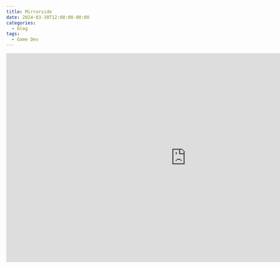 ```yaml
---
title: Mirrorside
date: 2024-03-30T12:00:00-00:00
categories:
  - blog
tags:
  - Game Dev
---
```


<iframe frameborder="0" src="https://itch.io/embed-upload/9859993?color=a59fff" allowfullscreen="" width="960" height="560"><a href="https://kingtest.itch.io/mirrorside-prototype">Play MirrorSide Prototype on itch.io</a></iframe>

